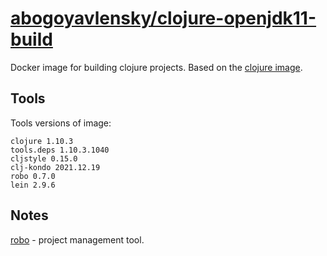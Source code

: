 # [abogoyavlensky/clojure-openjdk11-build](https://hub.docker.com/r/abogoyavlensky/clojure-openjdk11-build)

Docker image for building clojure projects.
Based on the [clojure image](https://hub.docker.com/_/clojure).

## Tools

Tools versions of image:

```
clojure 1.10.3
tools.deps 1.10.3.1040
cljstyle 0.15.0
clj-kondo 2021.12.19
robo 0.7.0
lein 2.9.6
```

## Notes

[robo](https://github.com/tj/robo) - project management tool.
